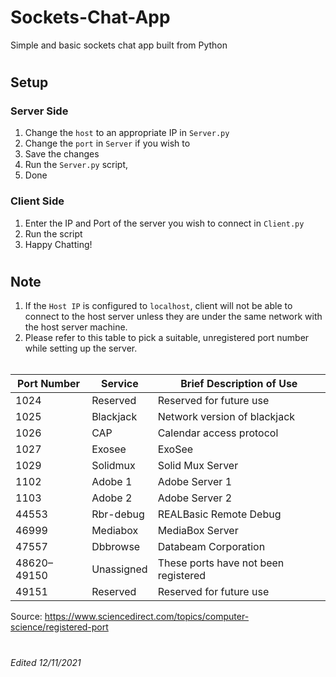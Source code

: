 # Sockets-Chat-App
Simple and basic sockets chat app built from Python
<br>
#
## Setup
### Server Side
1. Change the `host` to an appropriate IP in `Server.py`<br>
2. Change the `port` in  `Server` if you wish to<br>
3. Save the changes<br>
4. Run the `Server.py` script,<br>
5. Done<br>

### Client Side
1. Enter the IP and Port of the server you wish to connect in `Client.py`<br>
2. Run the script<br>
3. Happy Chatting!<br>
#
## Note
1. If the `Host IP` is configured to `localhost`, client will not be able to connect to the host server unless they are under the same network with the host server machine. 
2. Please refer to this table to pick a suitable, unregistered port number while setting up the server.<br><br>


| Port Number | Service    | Brief Description of Use             |
| ----------- | ---------- | ------------------------------------ |
| 1024        | Reserved   | Reserved for future use              |
| 1025        | Blackjack  | Network version of blackjack         |
| 1026        | CAP        | Calendar access protocol             |
| 1027        | Exosee     | ExoSee                               |
| 1029        | Solidmux   | Solid Mux Server                     |
| 1102        | Adobe 1    | Adobe Server 1                       |
| 1103        | Adobe 2    | Adobe Server 2                       |
| 44553       | Rbr-debug  | REALBasic Remote Debug               |
| 46999       | Mediabox   | MediaBox Server                      |
| 47557       | Dbbrowse   | Databeam Corporation                 |
| 48620–49150 | Unassigned | These ports have not been registered |
| 49151       | Reserved   | Reserved for future use              |

Source: https://www.sciencedirect.com/topics/computer-science/registered-port
#
_Edited 12/11/2021_
